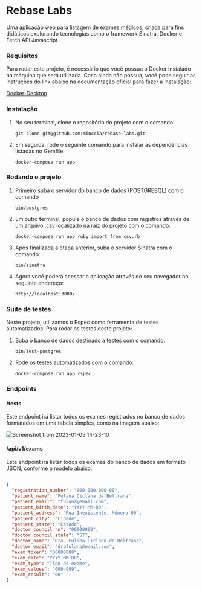 # Rebase Labs

Uma aplicação web para listagem de exames médicos, criada para fins didáticos explorando tecnologias como o framework Sinatra, Docker e Fetch API Javascript

### Requisitos

Para rodar este projeto, é necessário que você possua o Docker instalado na máquina que será utilizada. Caso ainda não possua, você pode seguir as instruções do link abaixo na documentação oficial para fazer a instalação:

[Docker-Desktop](https://www.docker.com/products/docker-desktop/)

### Instalação

1. No seu terminal, clone o repositório do projeto com o comando:

       git clone git@github.com:minccia/rebase-labs.git
       
2. Em seguida, rode o seguinte comando para instalar as dependências listadas no Gemfile:

       docker-compose run app 

### Rodando o projeto 

1. Primeiro suba o servidor do banco de dados (POSTGRESQL) com o comando

       bin/postgres
       
2. Em outro terminal, popule o banco de dados com registros através de um arquivo .csv localizado na raiz do projeto com o comando:

       docker-compose run app ruby import_from_csv.rb
       
3. Após finalizada a etapa anterior, suba o servidor Sinatra com o comando:

       bin/sinatra 
       
4. Agora você poderá acessar a aplicação através do seu navegador no seguinte endereço:

       http://localhost:3000/

### Suite de testes 

Neste projeto, utilizamos o Rspec como ferramenta de testes automatizados. Para rodar os testes deste projeto:

1. Suba o banco de dados destinado a testes com o comando:

       bin/test-postgres
      
2. Rode os testes automatizados com o comando:

       docker-compose run app rspec

### Endpoints

#### /tests 

Este endpoint irá listar todos os exames registrados no banco de dados formatados em uma tabela simples, como na imagem abaixo:

![Screenshot from 2023-01-05 14-23-10](https://user-images.githubusercontent.com/85851976/210842554-227c30fc-ab46-44c6-9fdc-69de9b6c82ff.png)

#### /api/v1/exams

Este endpoint irá listar todos os exames do banco de dados em formato JSON, conforme o modelo abaixo:

```json

{ 
  "registration_number": "000.000.000-00", 
  "patient_name": "Fulana Ciclana de Beltrana",
  "patient_email": "fulana@email.com",
  "patient_birth_date": "YYYY-MM-DD",
  "patient_address": "Rua Inexistente, Número 00",
  "patient_city": "Cidade",
  "patient_state": "Estado",
  "doctor_council_rn": "00000000",
  "doctor_council_state": "ST",
  "doctor_name": "Dra. Fulana Ciclana de Beltrana",
  "doctor_email": "drafulana@email.com",
  "exam_token": "00000000",
  "exam_date": "YYYY-MM-DD",
  "exam_type": "Tipo de exame",
  "exam_values": "000-999",
  "exam_result": "00" 
}
```
